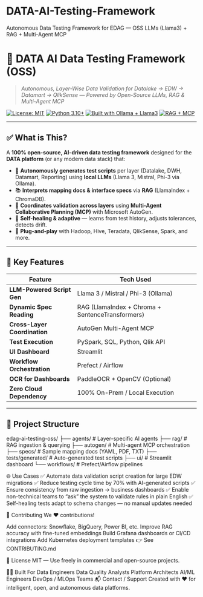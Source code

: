 # DATA-AI-Testing-Framework
Autonomous Data Testing Framework for EDAG — OSS LLMs (Llama3) + RAG + Multi-Agent MCP

# 🧪 **DATA AI Data Testing Framework (OSS)**  
> *Autonomous, Layer-Wise Data Validation for Datalake → EDW → Datamart → QlikSense — Powered by Open-Source LLMs, RAG & Multi-Agent MCP*

[![License: MIT](https://img.shields.io/badge/License-MIT-yellow.svg)](https://opensource.org/licenses/MIT)
[![Python 3.10+](https://img.shields.io/badge/Python-3.10%2B-blue)](https://www.python.org/)
[![Built with Ollama + Llama3](https://img.shields.io/badge/LLM-Llama3%20%7C%20Mistral%20%7C%20Phi--3-ff69b4)](https://ollama.com)
[![RAG + MCP](https://img.shields.io/badge/Architecture-RAG%20%2B%20Multi--Agent%20MCP-00bfff)](https://microsoft.github.io/autogen)

---

## ✅ What is This?

A **100% open-source, AI-driven data testing framework** designed for the **DATA platform** (or any modern data stack) that:

- 🤖 **Autonomously generates test scripts** per layer (Datalake, DWH, Datamart, Reporting) using **local LLMs** (Llama 3, Mistral, Phi-3 via Ollama).
- 📚 **Interprets mapping docs & interface specs** via **RAG** (LlamaIndex + ChromaDB).
- 🤝 **Coordinates validation across layers** using **Multi-Agent Collaborative Planning (MCP)** with Microsoft AutoGen.
- 🧩 **Self-healing & adaptive** — learns from test history, adjusts tolerances, detects drift.
- 🔌 **Plug-and-play** with Hadoop, Hive, Teradata, QlikSense, Spark, and more.

---

## 🚀 Key Features

| Feature                  | Tech Used                          |
|--------------------------|------------------------------------|
| **LLM-Powered Script Gen** | Llama 3 / Mistral / Phi-3 (Ollama) |
| **Dynamic Spec Reading**   | RAG (LlamaIndex + Chroma + SentenceTransformers) |
| **Cross-Layer Coordination** | AutoGen Multi-Agent MCP            |
| **Test Execution**         | PySpark, SQL, Python, Qlik API     |
| **UI Dashboard**           | Streamlit                          |
| **Workflow Orchestration** | Prefect / Airflow                  |
| **OCR for Dashboards**     | PaddleOCR + OpenCV (Optional)      |
| **Zero Cloud Dependency**  | 100% On-Prem / Local Execution     |

---

## 📁 Project Structure
edag-ai-testing-oss/
├── agents/ # Layer-specific AI agents
├── rag/ # RAG ingestion & querying
├── autogen/ # Multi-agent MCP orchestration
├── specs/ # Sample mapping docs (YAML, PDF, TXT)
├── tests/generated/ # Auto-generated test scripts
├── ui/ # Streamlit dashboard
└── workflows/ # Prefect/Airflow pipelines

🌐 Use Cases
✅ Automate data validation script creation for large EDW migrations
✅ Reduce testing cycle time by 70% with AI-generated scripts
✅ Ensure consistency from raw ingestion → business dashboards
✅ Enable non-technical teams to “ask” the system to validate rules in plain English
✅ Self-healing tests adapt to schema changes — no manual updates needed

🤝 Contributing
We ❤️ contributions!

Add connectors: Snowflake, BigQuery, Power BI, etc.
Improve RAG accuracy with fine-tuned embeddings
Build Grafana dashboards or CI/CD integrations
Add Kubernetes deployment templates
👉 See CONTRIBUTING.md

📜 License
MIT — Use freely in commercial and open-source projects.

🧑‍💻 Built For
Data Engineers
Data Quality Analysts
Platform Architects
AI/ML Engineers
DevOps / MLOps Teams
📬 Contact / Support
Created with ❤️ for intelligent, open, and autonomous data platforms.
